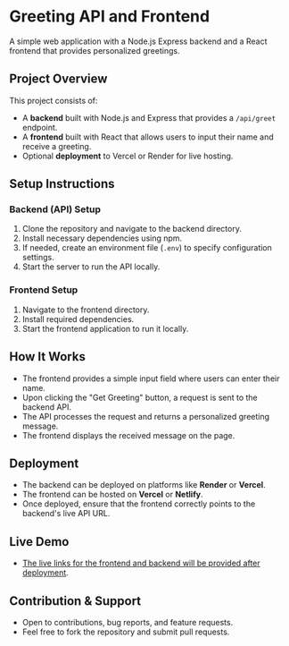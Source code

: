 # **Greeting API and Frontend**

A simple web application with a Node.js Express backend and a React frontend that provides personalized greetings.

## **Project Overview**

This project consists of:

- A **backend** built with Node.js and Express that provides a `/api/greet` endpoint.
- A **frontend** built with React that allows users to input their name and receive a greeting.
- Optional **deployment** to Vercel or Render for live hosting.

## **Setup Instructions**

### **Backend (API) Setup**

1. Clone the repository and navigate to the backend directory.
2. Install necessary dependencies using npm.
3. If needed, create an environment file (`.env`) to specify configuration settings.
4. Start the server to run the API locally.

### **Frontend Setup**

1. Navigate to the frontend directory.
2. Install required dependencies.
3. Start the frontend application to run it locally.

## **How It Works**

- The frontend provides a simple input field where users can enter their name.
- Upon clicking the "Get Greeting" button, a request is sent to the backend API.
- The API processes the request and returns a personalized greeting message.
- The frontend displays the received message on the page.

## **Deployment**

- The backend can be deployed on platforms like **Render** or **Vercel**.
- The frontend can be hosted on **Vercel** or **Netlify**.
- Once deployed, ensure that the frontend correctly points to the backend's live API URL.

## **Live Demo**

- [The live links for the frontend and backend will be provided after deployment](https://greeting-app-gules.vercel.app/).

## **Contribution & Support**

- Open to contributions, bug reports, and feature requests.
- Feel free to fork the repository and submit pull requests.
